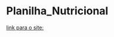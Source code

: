 # Planilha_Nutricional
[link para o site:](https://elielclementino.github.io/Planilha_Nutricional/)
